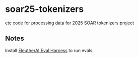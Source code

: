 # soar25-tokenizers
etc code for processing data for 2025 SOAR tokenizers project

## Notes
Install [EleutherAI Eval Harness](https://github.com/EleutherAI/lm-evaluation-harness/tree/main) to run evals.


